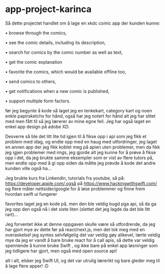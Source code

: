 # app-project-karinca

Så dette projectet handlet om å lage en xkdc comic app der kunden kunne:

•	browse through the comics,

•	see the comic details, including its description,

•	search for comics by the comic number as well as text,

•	get the comic explanation

•	favorite the comics, which would be available offline too,

•	send comics to others,

•	get notifications when a new comic is published,

•	support multiple form factors.

før jeg begynte å kode så laget jeg en tenkekart, category kart og noen enkle papirsketchs for hånd, også har jeg notert for hånd alt jeg har slitet med men fått til så jeg lærerer av mine egne feil. Jeg har også laget en enkel app design på adobe XD.

Desverre så ble det litt lite tid igjen til å fikse opp i api som jeg fikk et problem med idag, og endte opp med en haug med utfordringer, jeg laget en annen app der jeg fikk koblet meg på apien uten problemer, men da fikk jeg igjen problemer med imgs, jeg gjorde alt jeg kunne for å prøve å fikse opp i det, da jeg brukte samme eksempler som er vist av flere tutors på, men endte opp med å gi opp siden da måtte jeg prøvde å kode det andre kunden ville også ha...

Jeg brukte kurs fra Linkendin, tutorials fra youtube, så på: https://developer.apple.com/,også på https://www.hackingwithswift.com/ og flere måter nettsider/google for å løse problemmer og finne frem hvordan swift ui fungerer

favorites laget jeg en kode på, men den ble veldig bugd pga api, så da ga jeg opp den også nå i det siste liten (slettet det jeg lagde da det ble litt rart)...

Jeg forventet ikke at denne oppgaven skulle være så utfordrende, da jeg har gjort mye av dette før på react/next.js, men det tok meg med en overaskelse! jeg syntes selvfølgelig det var veldig gøy alikevel, lærte veldig mye da jeg er vandt å bare bruke react for å call apis, så dette var veldig spennende å kunne bruke Swift , og ikke bare på enkel app løsninger som jeg tidligere har gjort, men også med open source api!


alt i alt, elsker jeg Swift UI, og det var utrulig lærerikt og bare gleder meg til å lage flere apper! :D

